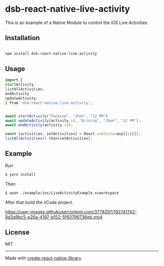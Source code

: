 # dsb-react-native-live-activity

This is an example of a Native Module to control the iOS Live Activities.

## Installation

```sh

npm install dsb-react-native-live-activity

```

## Usage

```js
import {
startActivity,
listAllActivities,
endActivity,
updateActivity,
} from 'dsb-react-native-live-activity';


await startActivity("Packing", "Jhon", "12 PM")
await updateActivity(activity.id, "Driving", "Jhon", "12 PM");
await endActivity(activity.id);

const [activities, setActivities] = React.useState<any[]>([]);
listAllActivities().then(setActivities);

```

## Example

Run

```bash
$ yarn install
```

Then

```bash
$ open ./example/ios/LiveActivityExample.xcworkspace
```

After that build the xCode project.



https://user-images.githubusercontent.com/3778297/192741742-9d3a9bc5-e26a-4197-b152-5f60796736eb.mp4


## License

MIT

---

Made with [create-react-native-library](https://github.com/callstack/react-native-builder-bob)
